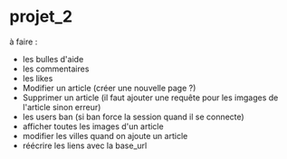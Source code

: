 # projet_2

à faire :

- les bulles d'aide
- les commentaires
- les likes
- Modifier un article (créer une nouvelle page ?)
- Supprimer un article (il faut ajouter une requête pour les imgages de l'article sinon erreur)
- les users ban (si ban force la session quand il se connecte)
- afficher toutes les images d'un article 
- modifier les villes quand on ajoute un article 
- réécrire les liens avec la base_url